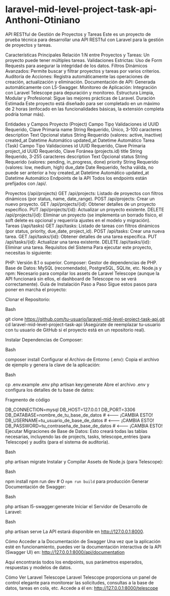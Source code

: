 # laravel-mid-level-project-task-api-Anthoni-Otiniano

API RESTful de Gestión de Proyectos y Tareas
Este es un proyecto de prueba técnica para desarrollar una API RESTful con Laravel para la gestión de proyectos y tareas.

Características Principales
Relación 1:N entre Proyectos y Tareas: Un proyecto puede tener múltiples tareas.
Validaciones Estrictas: Uso de Form Requests para asegurar la integridad de los datos.
Filtros Dinámicos Avanzados: Permite buscar y filtrar proyectos y tareas por varios criterios.
Auditoría de Acciones: Registra automáticamente las operaciones de creación, actualización y eliminación.
Documentación de API: Generada automáticamente con L5-Swagger.
Monitoreo de Aplicación: Integración con Laravel Telescope para depuración y monitoreo.
Estructura Limpia, Modular y Profesional: Sigue las mejores prácticas de Laravel.
Duración Estimada
Este proyecto está diseñado para ser completado en un máximo de 2 horas (enfocado en las funcionalidades básicas, la extensión completa podría tomar más).

Entidades y Campos
Proyecto (Project)
Campo	Tipo	Validaciones
id	UUID	Requerido, Clave Primaria
name	String	Requerido, Único, 3-100 caracteres
description	Text	Opcional
status	String	Requerido (valores: active, inactive)
created_at	Datetime	Automático
updated_at	Datetime	Automático
Tarea (Task)
Campo	Tipo	Validaciones
id	UUID	Requerido, Clave Primaria
project_id	UUID	Requerido, Clave Foránea (projects.id)
title	String	Requerido, 3-255 caracteres
description	Text	Opcional
status	String	Requerido (valores: pending, in_progress, done)
priority	String	Requerido (valores: low, medium, high)
due_date	Date	Requerido, fecha válida, no puede ser anterior a hoy
created_at	Datetime	Automático
updated_at	Datetime	Automático
Endpoints de la API
Todos los endpoints están prefijados con /api/.

Proyectos (/api/projects)
GET /api/projects: Listado de proyectos con filtros dinámicos (por status, name, date_range).
POST /api/projects: Crear un nuevo proyecto.
GET /api/projects/{id}: Obtener detalles de un proyecto específico.
PUT /api/projects/{id}: Actualizar un proyecto existente.
DELETE /api/projects/{id}: Eliminar un proyecto (se implementa un borrado físico, el soft delete es opcional y requeriría ajustes en el modelo y migración).
Tareas (/api/tasks)
GET /api/tasks: Listado de tareas con filtros dinámicos (por status, priority, due_date, project_id).
POST /api/tasks: Crear una nueva tarea.
GET /api/tasks/{id}: Obtener detalles de una tarea específica.
PUT /api/tasks/{id}: Actualizar una tarea existente.
DELETE /api/tasks/{id}: Eliminar una tarea.
Requisitos del Sistema
Para ejecutar este proyecto, necesitas lo siguiente:

PHP: Versión 8.1 o superior.
Composer: Gestor de dependencias de PHP.
Base de Datos: MySQL (recomendado), PostgreSQL, SQLite, etc.
Node.js y npm: Necesario para compilar los assets de Laravel Telescope (aunque la API funcionará sin ellos, el dashboard de Telescope no se verá correctamente).
Guía de Instalación Paso a Paso
Sigue estos pasos para poner en marcha el proyecto:

Clonar el Repositorio:

Bash

git clone https://github.com/tu-usuario/laravel-mid-level-project-task-api.git
cd laravel-mid-level-project-task-api
(Asegúrate de reemplazar tu-usuario con tu usuario de GitHub si el proyecto está en un repositorio real).

Instalar Dependencias de Composer:

Bash

composer install
Configurar el Archivo de Entorno (.env):
Copia el archivo de ejemplo y genera la clave de la aplicación:

Bash

cp .env.example .env
php artisan key:generate
Abre el archivo .env y configura los detalles de tu base de datos:

Fragmento de código

DB_CONNECTION=mysql
DB_HOST=127.0.0.1
DB_PORT=3306
DB_DATABASE=nombre_de_tu_base_de_datos # <--- ¡CAMBIA ESTO!
DB_USERNAME=tu_usuario_de_base_de_datos # <--- ¡CAMBIA ESTO!
DB_PASSWORD=tu_contraseña_de_base_de_datos # <--- ¡CAMBIA ESTO!
Ejecutar Migraciones de Base de Datos:
Esto creará todas las tablas necesarias, incluyendo las de projects, tasks, telescope_entries (para Telescope) y audits (para el sistema de auditoría).

Bash

php artisan migrate
Instalar y Compilar Assets de Node.js (para Telescope):

Bash

npm install
npm run dev # O `npm run build` para producción
Generar Documentación de Swagger:

Bash

php artisan l5-swagger:generate
Iniciar el Servidor de Desarrollo de Laravel:

Bash

php artisan serve
La API estará disponible en http://127.0.0.1:8000.

Cómo Acceder a la Documentación de Swagger
Una vez que la aplicación esté en funcionamiento, puedes ver la documentación interactiva de la API (Swagger UI) en:
http://127.0.0.1:8000/api/documentation

Aquí encontrarás todos los endpoints, sus parámetros esperados, respuestas y modelos de datos.

Cómo Ver Laravel Telescope
Laravel Telescope proporciona un panel de control elegante para monitorear las solicitudes, consultas a la base de datos, tareas en cola, etc. Accede a él en:
http://127.0.0.1:8000/telescope
